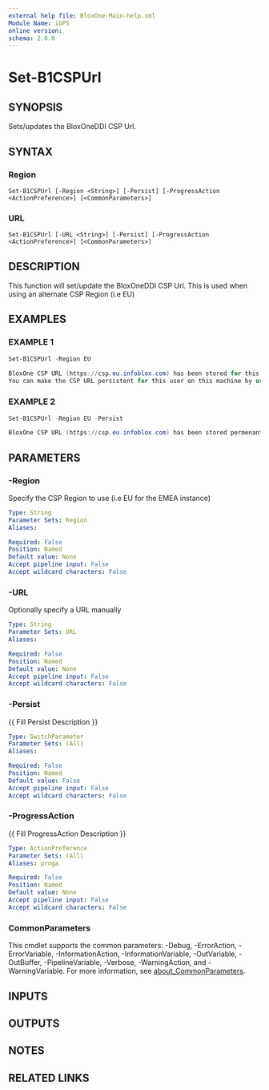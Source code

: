 ```yaml
---
external help file: BloxOne-Main-help.xml
Module Name: ibPS
online version:
schema: 2.0.0
---
```


# Set-B1CSPUrl

## SYNOPSIS
Sets/updates the BloxOneDDI CSP Url.

## SYNTAX

### Region
```
Set-B1CSPUrl [-Region <String>] [-Persist] [-ProgressAction <ActionPreference>] [<CommonParameters>]
```

### URL
```
Set-B1CSPUrl [-URL <String>] [-Persist] [-ProgressAction <ActionPreference>] [<CommonParameters>]
```

## DESCRIPTION
This function will set/update the BloxOneDDI CSP Url.
This is used when using an alternate CSP Region (i.e EU)

## EXAMPLES

### EXAMPLE 1
```powershell
Set-B1CSPUrl -Region EU
                                                                                                          
BloxOne CSP URL (https://csp.eu.infoblox.com) has been stored for this session.
You can make the CSP URL persistent for this user on this machine by using the -persist parameter.
```

### EXAMPLE 2
```powershell
Set-B1CSPUrl -Region EU -Persist

BloxOne CSP URL (https://csp.eu.infoblox.com) has been stored permenantly for user on computername.
```

## PARAMETERS

### -Region
Specify the CSP Region to use (i.e EU for the EMEA instance)

```yaml
Type: String
Parameter Sets: Region
Aliases:

Required: False
Position: Named
Default value: None
Accept pipeline input: False
Accept wildcard characters: False
```

### -URL
Optionally specify a URL manually

```yaml
Type: String
Parameter Sets: URL
Aliases:

Required: False
Position: Named
Default value: None
Accept pipeline input: False
Accept wildcard characters: False
```

### -Persist
{{ Fill Persist Description }}

```yaml
Type: SwitchParameter
Parameter Sets: (All)
Aliases:

Required: False
Position: Named
Default value: False
Accept pipeline input: False
Accept wildcard characters: False
```

### -ProgressAction
{{ Fill ProgressAction Description }}

```yaml
Type: ActionPreference
Parameter Sets: (All)
Aliases: proga

Required: False
Position: Named
Default value: None
Accept pipeline input: False
Accept wildcard characters: False
```

### CommonParameters
This cmdlet supports the common parameters: -Debug, -ErrorAction, -ErrorVariable, -InformationAction, -InformationVariable, -OutVariable, -OutBuffer, -PipelineVariable, -Verbose, -WarningAction, and -WarningVariable. For more information, see [about_CommonParameters](http://go.microsoft.com/fwlink/?LinkID=113216).

## INPUTS

## OUTPUTS

## NOTES

## RELATED LINKS
